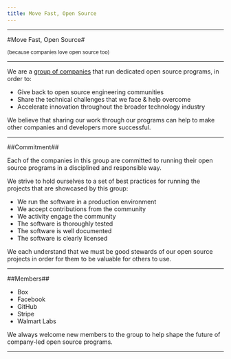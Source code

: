 ```yaml
---
title: Move Fast, Open Source
---
```


---

#Move Fast, Open Source#

<small>(because companies love open&nbsp;source too)</small>

---

We are a [group of companies](#members) that run dedicated open source programs, in order
to:

* Give back to open source engineering communities
* Share the technical challenges that we face & help overcome
* Accelerate innovation throughout the broader technology industry

We believe that sharing our work through our programs can help to make other
companies and developers more successful.

---

##Commitment##

Each of the companies in this group are committed to running their open source
programs in a disciplined and responsible way.

We strive to hold ourselves to a set of best practices for running the projects
that are showcased by this group:

* We run the software in a production environment
* We accept contributions from the community
* We activity engage the community
* The software is thoroughly tested
* The software is well documented
* The software is clearly licensed

We each understand that we must be good stewards of our open source projects in
order for them to be valuable for others to use.

---

##Members##

* Box
* Facebook
* GitHub
* Stripe
* Walmart Labs

We always welcome new members to the group to help shape the future of
company-led open source programs.

---
